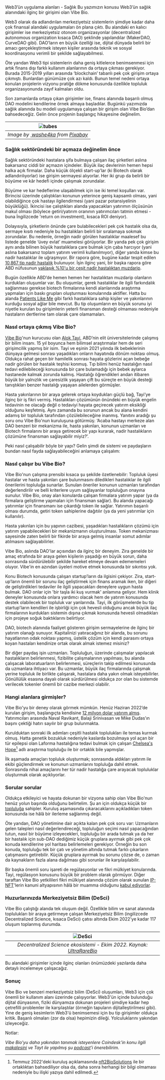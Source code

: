 Web3’ün uygulama alanları - Sağlık
Bu yazımızın konusu Web3’ün sağlık alanındaki ilginç bir girişimi olan Vibe Bio. 

Web3 olarak da adlandırılan merkeziyetsiz sistemlerin şimdiye kadar daha çok finansal alandaki uygulamaları ön plana çıktı. Bu alandaki en kalıcı girişimler ise merkeziyetsiz otonom organizasyonlar (decentralized autonomous organization kısaca DAO) şeklinde yapılandılar (MakerDAO, CurveDAO gibi). DAO’ların en büyük özelliği ise, dijital dünyada belirli bir amacı gerçekleştirmek isteyen kişiler arasında teknik ve sosyal koordinasyonu verimli bir şekilde sağlayabilmesi. 

Öte yandan Web3 tipi sistemlerin daha geniş kitlelerce benimsenmesi için artık finans dışı farklı kullanım alanlarının da ortaya çıkması gerekiyor. Burada 2015-2019 yılları arasında ‘blockchain’ tabanlı pek çok girişim ortaya çıkmıştı. Bunlardan günümüze çok azı kaldı. Bunun temel nedeni ortaya konulan projelerin vizyonu pratiğe dökme konusunda özellikle topluluk organizasyonunda zayıf kalmaları oldu. 

Son zamanlarda ortaya çıkan girişimler ise, finans alanında başarılı olmuş DAO modelini kendilerine örnek almaya başladılar. Bugünkü yazımızda sağlık alanında bu modeli uygulamaya çalışan bir girişim olan Vibe Bio’dan bahsedeceğiz. Gelin önce projenin başlangıç hikayesine değinelim. 

| ![tubes](/assets/pipette-g25fc9daab_800.jpg)|
|:--:| 
| *Image by [ washe4ka](https://pixabay.com/users/washe4ka-8089393/) from [Pixabay](https://pixabay.com/)*|

### Sağlık sektöründeki bir açmaza değinelim önce

Sağlık sektöründeki hastalara şifa bulmaya çalışan ilaç şirketleri aslına bakarsanız ciddi bir açmazın içindeler. Büyük ilaç devlerinin hemen hepsi halka açık firmalar. Daha küçük ölçekli start-up’lar (ki Biotech olarak adlandırılıyorlar) ise girişim sermayesi alıyorlar. Her iki grup da belirli bir büyüme ve kâr hedefi içinde çalışmak zorundalar. 

Büyüme ve kar hedeflerine ulaşabilmek için ise iki temel koşulları var. Birincisi üzerinde çalıştıkları konunun yeterince geniş kapsamlı olması, yani olabildiğince çok hastayı ilgilendirmesi (yani pazar potansiyelinin büyüklüğü). İkincisi ise çalıştıkları alanda yapacakları yatırımın ölçüsünün makul olması (böylece getiri/yatırım oranının yatırımcıları tatmin etmesi - buna İngilizcede 'return on investment), kısaca ROI deniyor). 

Dolayısıyla, şirketlerin önünde çare bulabilecekleri pek çok hastalık olsa da, sermaye kısıtı nedeniyle bu hastalıkları belirli bir sıralamaya sokmak zorundalar. Bu nedenle, örneğin nadir görülen hastalıklar maalesef bu listede genelde ‘üvey evlat’ muamelesi görüyorlar. Bir yanda pek çok girişim aynı anda bilinen büyük hastalıklara çare bulmak için çaba harcıyor (yani aslına bakarsanız toplam yatırım verimli kullanılmıyor), diğer yanda kimse bu nadir hastalıklar ile uğraşmıyor. Bir rapora göre, bugüne kadar tespit edilen [10,867 tip nadir hastalık](https://rare-x.org/blog/2022/06/07/rare-x-releases-new-report-that-uncovers-large-number-of-previously-uncounted-rare-diseases/) bulunuyor. İşin ilginç yani, bir başka rapora göre ABD nüfusunun [yaklaşık %10'u bir çeşit nadir hastalıktan muzdarip](https://phrma.org/Scientific-Innovation/Progress-in-Fighting-Rare-Diseases). 

Bugün özellikle ABD’de hemen hemen her hastalıktan muzdarip olanların kurdukları oluşumlar var. Bu oluşumlar, gerek hastalıklar ile ilgili farkındalık sağlanması gerekse biotech firmalarına kendi alanlarında araştırma yapmaları için baskı grupları oluşturması konularında aktifler. Hatta bu alanda [Patients Like Me](https://www.patientslikeme.com/) gibi farklı hastalıklara sahip kişiler ve yakınlarının kurduğu sosyal ağlar bile mevcut. Bu tip oluşumların en büyük sorunu iyi niyetle kurulan bu girişimlerin yeterli finansman desteği olmaması nedeniyle hastaların dertlerine tam olarak çare olamamaları. 

### Nasıl ortaya çıkmış Vibe Bio?
[Vibe Bio](https://www.vibebio.com/)'nun kurucusu olan [Alok Tayi](https://twitter.com/aloktayi), ABD’nin elit üniversitelerinde çalışmış bir bilim insanı. 15 yıl boyunca hem bilimsel araştırmalar hem de seri girişimcilik yapmış bir isim. Tayi ve eşinin 2021 yılında ilk bebeklerinin dünyaya gelmesi sonrası yaşadıkları onların hayatında dönüm noktası olmuş. Oldukça rahat geçen bir hamilelik sonrası hayata gözlerini açan bebeğe nadir görülen bir hastalık teşhisi konmuş. Tıp bilimi henüz hastalığın nasıl tedavi edilebileceği konusunda bir çare bulamadığı için bebek aylarca hastanede kalmak zorunda kalmış. Hastalığı öğrendikleri andan itibaren büyük bir yalnızlık ve çaresizlik yaşayan çift bu süreçte en büyük desteği tanıştıkları benzer hastalığı yaşayan ailelerden görmüşler. 

Hasta yakınlarının bir araya gelerek ortaya koydukları güçlü bağ, Tayi’ye ilginç bir iş fikri vermiş. Hastalıkları çözümünün önündeki en büyük engelin tedavinin ne olacağı değil o tedaviyi hayata geçirecek yatırım eksikliği olduğunu keşfetmiş. Aynı zamanda bu sorunun ancak bu alana kendini adamış bir topluluk tarafından çözülebileceğine inanmış. Yanıtını aradığı şu soru onu Vibe Bio'nun kuruluşuna götürmüş: ‘Acaba hastayı merkeze alan DAO benzeri bir mekanizma ile, hasta yakınları, konunun uzmanları ve Biotech firmalarını bir araya getirecek bir yapı kurarak, nadir hastalıkların çözümüne finansman sağlayabilir miyiz?’. 

Peki nasıl çalışabilir böyle bir yapı? Gelin şimdi de sistemi ve paydaşların bundan nasıl fayda sağlayabileceğini anlamaya çalışalım: 

### Nasıl çalışır bu Vibe Bio?
Vibe Bio'nun çalışma prensibi kısaca şu şekilde özetlenebilir: Topluluk üyesi hastalar ve hasta yakınları çare bulunmasını diledikleri hastalıklar ile ilgili önerilerini topluluğa sunarlar. Sunulan öneriler konunun uzmanları tarafından değerlendirilir ve belli kriterlere uyum sağlayanlar topluluğun onayına sunulur. Vibe Bio, onay alan konularda çalışan firmalara yatırım yapar (ya da firmalara geliştirme yapmaları için finansman sağlar). Bu alanda yapacağı yatırımlar için finansmanı ise çıkardığı token ile sağlar. Yatırımın başarılı olması durumda, getiri token sahiplerine dağıtılır (ya da yeni yatırımlar için kullanılır).

Hasta yakınları için bu yapının cazibesi, yaşadıkları hastalıkların çözümü için yatırım yapabilecekleri bir mekanizmanın oluşturulması. Token mekanizması sayesinde zaten belirli bir fikirde bir araya gelmiş insanlar somut adımlar atılmasını sağlayabilirler. 

Vibe Bio, aslında DAO'lar açısından da ilginç bir deneyim. Zira genelde bir amaç etrafında bir araya gelen kişilerin yaşadığı en büyük sorun, daha sonrasında sürdürülebilir şekilde hareket etmeye devam edememeleri oluyor.  Vibe'in en azından üyeleri motive etmek konusunda bir sıkıntısı yok.

Konu Biotech konusunda çalışan startup’ların da ilgisini çekiyor. Zira, start-up’ların önemli bir sorunu ilaç geliştirmek için finans aramak iken, bir diğeri de geliştirdikleri tedaviler ile ilgili yapacakları deneylere uygun hasta bulmak. DAO onlar için 'bir taşla iki kuş vurmak' anlamına geliyor. Hem klinik deneyler konusunda onlara yardımcı olacak hem de yatırım konusunda destek olabilecek bir topluluk var yanlarında. Tayi, ilk görüşmelerde bu tip startup'ların kendileri ile işbirliği için çok hevesli olduğunu ancak büyük ilaç firmalarının kurdukları sistemin dışına çıkmak konusunda hevesli olmadıkları için projeye soğuk baktıklarını belirtiyor. 

DAO, biotech alanında faaliyet gösteren girişim sermayelerine de ilginç bir yatırım olanağı sunuyor. Kapitalinizi yatıracağınız bir alanda, bu sorunu hayatlarının odak noktası yapmış, üstelik çözüm için kendi parasını ortaya koyan hastaları kendinize ortak olarak almak istemez misiniz?

Bir diğer paydaş işin uzmanları. Topluluğun, üzerinde çalışmalar yapılacak hastalıkların belirlenmesi, fizibilite çalışmalarının yapılması, bu alanda çalışacak laboratuarların belirlenmesi, süreçlerin takip edilmesi konusunda da uzmanlara ihtiyacı var. Bu uzmanlar, büyük ilaç firmalarında çalışmak yerine topluluk ile birlikte çalışarak, hastalara daha yakın olmak isteyebilirler. Gönüllülük esasına dayalı olarak sürdürülmesi oldukça zor olan bu sistemde verilecek tokenler önemli bir cazibe merkezi olabilir. 

### Hangi alanlara girmişler?
Vibe Bio'yu bir deney olarak görmek mümkün. Henüz Haziran 2022’de kurulan girişim, başlangıçta kendisine [12 milyon dolar yatırım almış](https://twitter.com/VibeBio/status/1539580110344491008?s=20). Yatırımcıları arasında Naval Ravikant, Balaji Srinivasan ve Mike Dudas’ın başını çektiği hatırı sayılır bir grup bulunmakta.

Kurulduktan sonraki ilk adımları çeşitli hastalık toplulukları ile temas kurmak olmuş. Hatta genetik bozukluk nedeniyle kaslarda bozulmaya yol açan bir tür epilepsi olan Laforma hastalığına tedavi bulmak için çalışan [Chelsea's Hope](https://chelseashope.org/)[^1] adlı araştırma topluluğu ile bir ortaklık bile yapmışlar. 

İlk aşamada amaçları topluluk oluşturmak; sonrasında aldıkları yatırım ile ekibi güçlendirmek ve konunun uzmanlarını topluluğa dahil etmek. Sonrasında nihai amaçlarını her tür nadir hastalığa çare arayacak topluluklar oluşturmak olarak açıklıyorlar. 

### Sorular sorular

Oldukça etkileyici ve hayata dokunan bir vizyona sahip olan Vibe Bio'nun henüz yolun başında olduğunu belirtelim. Şu an için oldukça küçük bir [topluluğa](https://discord.gg/vibebio) sahipler. Kuruluş aşamasında çıkaracaklarını açıkladıkları token konusunda ise hâlâ bir ilerleme sağlanmış değil.

Öte yandan, DAO yönetimine dair açıkta kalan pek çok soru var: Uzmanların gelen talepleri nasıl değerlendireceği, topluluğun seçimi nasıl yapacağından tutun, nasıl bir büyüme izleyecekleri, topluluğu bir arada tutmak ya da her bir hastalık için sub-DAO dediğimiz küçük gruplara ayırmak gibi pek çok konuda kendilerine yol haritası belirlemeleri gerekiyor. Örneğin bu son konuda, topluluğu tek bir çatı ve yönetim altında tutmak farklı çıkarların çatışmasını getirebilir. Küçük gruplara ayırmak bu sorunu çözse de, o zaman da kaynakların fazla alana dağılması gibi sorunlar ile karşılaşılabilir. 

Bir başka önemli soru işareti de regülasyonlar ve fikri mülkiyet konularında. Tayi, regülasyon konusunu büyük bir problem olarak görmüyor. Diğer taraftan Vibe Bio yetkilileri fikri mülkiyet alanında çözüm olarak sunulan [IP-NFT](https://www.molecule.to/blog/ip-nfts-for-researchers-a-new-biomedical-funding-paradigm)'lerin kanuni altyapısının hâlâ bir muamma olduğunu [kabul ediyorlar](https://vibebio.substack.com/p/the-next-wave-of-biotechnology). 

### Huzurlarınızda Merkeziyetsiz Bilim (DeSci)

Vibe Bio çalıştığı alanda tek oluşum değil. Özellikle bilim ve sanat alanında toplulukları bir araya getirmeye çalışan Merkeziyetsiz Bilim (ingilizcede Decentralized Science, kısaca DeSci) çatısı altında Ekim 2022'ye kadar 117 oluşum toplanmış durumda.

| ![DeSci](/assets/decentralized_science_v2.jpg)|
|:--:| 
| *Decentralized Science ekosistemi - Ekim 2022. Kaynak: [UltraRareBio](https://ultrarare.bio/)*|

Bu alandaki girişimler içinde ilginç olanları önümüzdeki yazılarda daha detaylı incelemeye çalışacağız. 

### Sonuç

Vibe Bio ve benzeri merkeziyetsiz bilim (DeSci) oluşumları, Web3 için çok önemli bir kullanım alanı üzerinde çalışıyorlar. Web3'ün içinde bulunduğu dijital dünyasının,  fiziki dünyamıza dokunan projeleri şimdiye kadar hep çetrefilli problemler ile karşılaştılar (örneğin tapuların dijitalleştirilmesi gibi). Yine de geniş kesimlerin Web3'ü benimsemesi için bu tip girişimler oldukça kritik. Başarılı olmaları (zor da olsa) hepimizin dileği. Yolculuklarını yakından izleyeceğiz. 

Notlar: 

*Vibe Bio'yu daha yakından tanımak isteyenlere Coindesk'in konu ilgili [makalesini](https://www.coindesk.com/layer2/2022/07/15/a-dao-for-diseases-how-vibe-bio-plans-to-retool-biotech-funding/) ve Tayt ile yapılmış şu [podcast](https://www.theblock.co/post/154203/vibe-bio-ceo-explains-how-this-dao-plans-to-revolutionize-the-trillion-dollar-pharmaceutical-industry)'i önerebilirim.*

[^1]: Temmuz 2022'deki kuruluş açıklamasında [nft2BioSolutions](https://nf2biosolutions.org/) ile bir ortaklıktan bahsediliyor olsa da, daha sonra herhangi bir bilgi olmaması nedeniyle bu ilişki yazıya dahil edilmedi. 
